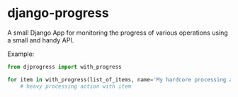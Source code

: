django-progress
===============

A small Django App for monitoring the progress of various operations using a small and handy API.

Example:
```python
from djprogress import with_progress

for item in with_progress(list_of_items, name='My hardcore processing action'):
    # heavy processing action with item
```



